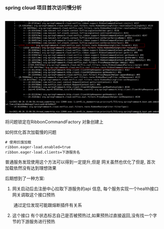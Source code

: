 ### spring cloud 项目首次访问慢分析

​     ![1631534229306](./SlowFirstVisit.png)

 将问题锁定在RibbonCommandFactory 对象创建上

 如何优化首次加载慢的问题

   ```shell
# 使用饥饿加载
ribbon.eager-load.enabled=true
ribbon.eager-load.clients=下游服务名
   ```

普通服务发现使用这个方法可以得到一定提升,但是 网关虽然也优化了但是, 首次加载依然没有达到理想效果

后期想到了一种方案: 

1. 网关启动后去注册中心拉取下游服务的api 信息,  每个服务实现一个health接口 网关调取这个接口预热

   ​         通过定位发现可能跟熔断插件有关系

2. 这个接口 有个状态标志自己是否被预热过,如果预热过直接返回,没有找一个字节的下游服务进行预热